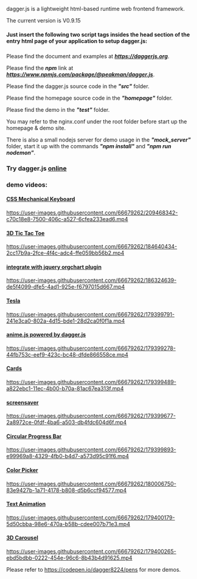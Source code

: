 dagger.js is a lightweight html-based runtime web frontend framework.

The current version is V0.9.15  

#### Just insert the following two script tags insides the head section of the entry html page of your application to setup dagger.js:  
##### <script type="module" crossorigin="anonymous" src="https://assets.codepen.io/5782383/dagger.release.js" defer></script>
##### <script type="dagger/configs"></script><!-- dagger configs -->

Please find the document and examples at ***https://daggerjs.org***.

Please find the ***npm*** link at ***https://www.npmjs.com/package/@peakman/dagger.js***.

Please find the dagger.js source code in the ***"src"*** folder.

Please find the homepage source code in the ***"homepage"*** folder.

Please find the demo in the ***"test"*** folder.

You may refer to the nginx.conf under the root folder before start up the homepage & demo site.

There is also a small nodejs server for demo usage in the ***"mock_server"*** folder, start it up with the commands ***"npm install"*** and ***"npm run nodemon"***.  

### Try dagger.js [online](https://codepen.io/dagger8224/pen/ZErWBpB)  

### demo videos:  

#### [CSS Mechanical Keyboard](https://codepen.io/dagger8224/pen/bGKPNwN)
https://user-images.githubusercontent.com/66679262/209468342-c70c18e8-7500-406c-a527-6cfea233ead6.mp4

#### [3D Tic Tac Toe](https://codepen.io/dagger8224/pen/RwMedQx)
https://user-images.githubusercontent.com/66679262/184640434-2cc17b9a-2fce-4f4c-adc4-ffe059bb56b2.mp4

#### [integrate with jquery orgchart plugin](https://codepen.io/dagger8224/pen/YzaMKmB)
https://user-images.githubusercontent.com/66679262/186324639-de5f4099-dfe5-4ad1-925e-f6797015d667.mp4

#### [Tesla](https://codepen.io/dagger8224/pen/RwMGvPv?editors=1010)
https://user-images.githubusercontent.com/66679262/179399791-241e3ca0-802a-4d15-bde1-28d2ca0f0f1a.mp4

#### [anime.js powered by dagger.js](https://codepen.io/dagger8224/pen/eYMpzvB)
https://user-images.githubusercontent.com/66679262/179399278-44fb753c-eef9-423c-bc48-dfde866558ce.mp4

#### [Cards](https://codepen.io/dagger8224/pen/zYWGGOY?editors=1100)
https://user-images.githubusercontent.com/66679262/179399489-a822ebc1-11ec-4b00-b70a-81ac67ea313f.mp4

#### [screensaver](https://codepen.io/dagger8224/pen/rNdOBmB?editors=1010)
https://user-images.githubusercontent.com/66679262/179399677-2a8972ce-0fdf-4ba6-a503-db4fdc604d6f.mp4

#### [Circular Progress Bar](https://codepen.io/dagger8224/pen/dympJXz?editors=1010)
https://user-images.githubusercontent.com/66679262/179399893-e99969a8-4329-4fb0-b4d7-a573d95c91f6.mp4

#### [Color Picker](https://codepen.io/dagger8224/pen/vYRmGJp?editors=1010)
https://user-images.githubusercontent.com/66679262/180006750-83e9427b-1a71-4178-b808-d5b6ccf94577.mp4

#### [Text Animation](https://codepen.io/dagger8224/pen/JjLXppg)
https://user-images.githubusercontent.com/66679262/179400179-5d50cbba-98e6-470a-b58b-cdee007b71e3.mp4

#### [3D Carousel](https://codepen.io/dagger8224/pen/JjLRbmz)
https://user-images.githubusercontent.com/66679262/179400265-ebd5bdbb-0222-454e-96c6-8b43b4d91625.mp4

Please refer to https://codepen.io/dagger8224/pens for more demos.
